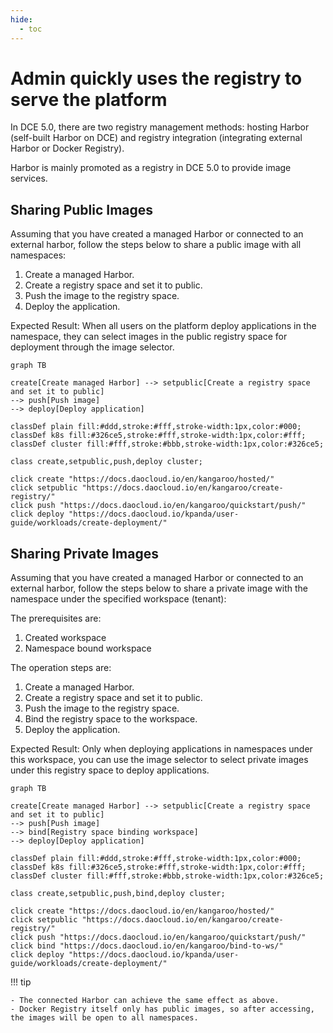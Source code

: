 ```yaml
---
hide:
  - toc
---
```


# Admin quickly uses the registry to serve the platform

In DCE 5.0, there are two registry management methods: hosting Harbor (self-built Harbor on DCE) and registry integration (integrating external Harbor or Docker Registry).

Harbor is mainly promoted as a registry in DCE 5.0 to provide image services.

## Sharing Public Images

Assuming that you have created a managed Harbor or connected to an external harbor, follow the steps below to share a public image with all namespaces:

1. Create a managed Harbor.
2. Create a registry space and set it to public.
3. Push the image to the registry space.
4. Deploy the application.

Expected Result: When all users on the platform deploy applications in the namespace, they can select images in the public registry space for deployment through the image selector.

```mermaid
graph TB

create[Create managed Harbor] --> setpublic[Create a registry space and set it to public]
--> push[Push image]
--> deploy[Deploy application]

classDef plain fill:#ddd,stroke:#fff,stroke-width:1px,color:#000;
classDef k8s fill:#326ce5,stroke:#fff,stroke-width:1px,color:#fff;
classDef cluster fill:#fff,stroke:#bbb,stroke-width:1px,color:#326ce5;

class create,setpublic,push,deploy cluster;

click create "https://docs.daocloud.io/en/kangaroo/hosted/"
click setpublic "https://docs.daocloud.io/en/kangaroo/create-registry/"
click push "https://docs.daocloud.io/en/kangaroo/quickstart/push/"
click deploy "https://docs.daocloud.io/kpanda/user-guide/workloads/create-deployment/"
```
## Sharing Private Images

Assuming that you have created a managed Harbor or connected to an external harbor, follow the steps below to share a private image with the namespace under the specified workspace (tenant):

The prerequisites are:

1. Created workspace
2. Namespace bound workspace

The operation steps are:

1. Create a managed Harbor.
2. Create a registry space and set it to public.
3. Push the image to the registry space.
4. Bind the registry space to the workspace.
5. Deploy the application.

Expected Result: Only when deploying applications in namespaces under this workspace, you can use the image selector to select private images under this registry space to deploy applications.

```mermaid
graph TB

create[Create managed Harbor] --> setpublic[Create a registry space and set it to public]
--> push[Push image]
--> bind[Registry space binding workspace]
--> deploy[Deploy application]

classDef plain fill:#ddd,stroke:#fff,stroke-width:1px,color:#000;
classDef k8s fill:#326ce5,stroke:#fff,stroke-width:1px,color:#fff;
classDef cluster fill:#fff,stroke:#bbb,stroke-width:1px,color:#326ce5;

class create,setpublic,push,bind,deploy cluster;

click create "https://docs.daocloud.io/en/kangaroo/hosted/"
click setpublic "https://docs.daocloud.io/en/kangaroo/create-registry/"
click push "https://docs.daocloud.io/en/kangaroo/quickstart/push/"
click bind "https://docs.daocloud.io/en/kangaroo/bind-to-ws/"
click deploy "https://docs.daocloud.io/kpanda/user-guide/workloads/create-deployment/"
```

!!! tip

    - The connected Harbor can achieve the same effect as above.
    - Docker Registry itself only has public images, so after accessing, the images will be open to all namespaces.
